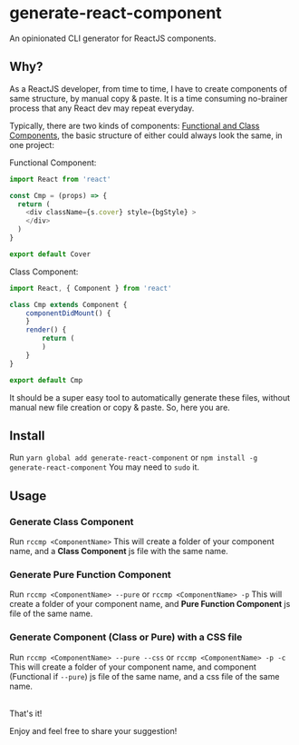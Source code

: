 # generate-react-component

An opinionated CLI generator for ReactJS components.
<br>
## Why?
As a ReactJS developer, from time to time, I have to create components of same structure, by manual copy & paste. It is a time consuming no-brainer process that any React dev may repeat everyday. 

Typically, there are two kinds of components: [Functional and Class Components](https://facebook.github.io/react/docs/components-and-props.html#functional-and-class-components), the basic structure of either could always look the same, in one project:

Functional Component:
```javascript
import React from 'react'

const Cmp = (props) => {
  return (
    <div className={s.cover} style={bgStyle} >
    </div>
  )
}

export default Cover
```
Class Component:
```javascript
import React, { Component } from 'react'

class Cmp extends Component {
	componentDidMount() {
	}
	render() {
		return (
		)
	}
}

export default Cmp	
```
It should be a super easy tool to automatically generate these files, without manual new file creation or copy & paste. So, here you are.
<br>
## Install
Run
```yarn global add generate-react-component```
or
```npm install -g generate-react-component```
You may need to ```sudo``` it.
<br>
## Usage
### Generate Class Component
Run
```rccmp <ComponentName>```
This will create a folder of your component name, and a **Class Component** js file with the same name.
<br>
### Generate Pure Function Component
Run
```rccmp <ComponentName> --pure```
or
```rccmp <ComponentName> -p```
This will create a folder of your component name, and **Pure Function Component** js file of the same name.
<br>
### Generate Component (Class or Pure) with a CSS file
Run
```rccmp <ComponentName> --pure --css```
or
```rccmp <ComponentName> -p -c```
This will create a folder of your component name, and component (Functional if ```--pure```) js file of the same name, and a css file of the same name.

<br>
That's it!

Enjoy and feel free to share your suggestion!